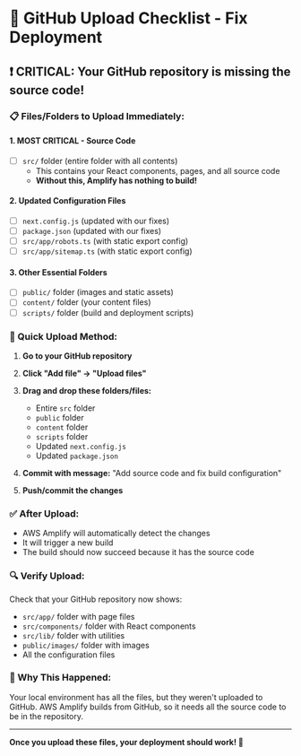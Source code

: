 # 🚀 GitHub Upload Checklist - Fix Deployment

## ❗ CRITICAL: Your GitHub repository is missing the source code!

### 📋 Files/Folders to Upload Immediately:

#### 1. **MOST CRITICAL - Source Code**

- [ ] `src/` folder (entire folder with all contents)
  - This contains your React components, pages, and all source code
  - **Without this, Amplify has nothing to build!**

#### 2. **Updated Configuration Files**

- [ ] `next.config.js` (updated with our fixes)
- [ ] `package.json` (updated with our fixes)
- [ ] `src/app/robots.ts` (with static export config)
- [ ] `src/app/sitemap.ts` (with static export config)

#### 3. **Other Essential Folders**

- [ ] `public/` folder (images and static assets)
- [ ] `content/` folder (your content files)
- [ ] `scripts/` folder (build and deployment scripts)

### 🎯 Quick Upload Method:

1. **Go to your GitHub repository**
2. **Click "Add file" → "Upload files"**
3. **Drag and drop these folders/files:**
   - Entire `src` folder
   - `public` folder
   - `content` folder
   - `scripts` folder
   - Updated `next.config.js`
   - Updated `package.json`

4. **Commit with message:** "Add source code and fix build configuration"
5. **Push/commit the changes**

### ✅ After Upload:

- AWS Amplify will automatically detect the changes
- It will trigger a new build
- The build should now succeed because it has the source code

### 🔍 Verify Upload:

Check that your GitHub repository now shows:

- `src/app/` folder with page files
- `src/components/` folder with React components
- `src/lib/` folder with utilities
- `public/images/` folder with images
- All the configuration files

### 🚨 Why This Happened:

Your local environment has all the files, but they weren't uploaded to GitHub.
AWS Amplify builds from GitHub, so it needs all the source code to be in the
repository.

---

**Once you upload these files, your deployment should work! 🎉**
